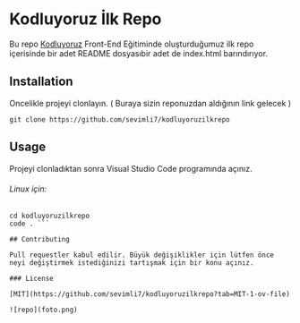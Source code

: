 # Kodluyoruz İlk Repo

Bu repo [Kodluyoruz](https://github.com/sevimli7/kodluyoruzilkrepo) Front-End Eğitiminde oluşturduğumuz ilk repo içerisinde bir adet README dosyasıbir adet de index.html barındırıyor.

## Installation

Oncelikle projeyi clonlayın. ( Buraya sizin reponuzdan aldığının link gelecek )

`git clone https://github.com/sevimli7/kodluyoruzilkrepo`

## Usage

Projeyi clonladıktan sonra Visual Studio Code programında açınız.

###### Linux için:

````
cd kodluyoruzilkrepo
code . ```

## Contributing

Pull requestler kabul edilir. Büyük değişiklikler için lütfen önce neyi değiştirmek istediğinizi tartışmak için bir konu açınız.

### License

[MIT](https://github.com/sevimli7/kodluyoruzilkrepo?tab=MIT-1-ov-file)

![repo](foto.png)

